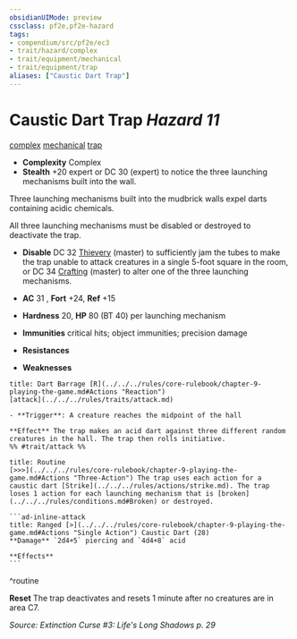 ```yaml
---
obsidianUIMode: preview
cssclass: pf2e,pf2e-hazard
tags:
- compendium/src/pf2e/ec3
- trait/hazard/complex
- trait/equipment/mechanical
- trait/equipment/trap
aliases: ["Caustic Dart Trap"]
---
```

# Caustic Dart Trap *Hazard 11*  
[complex](complex.md)  [mechanical](mechanical.md)  [trap](trap.md)  

- **Complexity** Complex
- **Stealth** +20 expert or DC 30 (expert) to notice the three launching mechanisms built into the wall.  

Three launching mechanisms built into the mudbrick walls expel darts containing acidic chemicals.

All three launching mechanisms must be disabled or destroyed to deactivate the trap.

- **Disable** DC 32 [Thievery](../../skills.md#Thievery) (master) to sufficiently jam the tubes to make the trap unable to attack creatures in a single 5-foot square in the room, or DC 34 [Crafting](../../skills.md#Crafting) (master) to alter one of the three launching mechanisms.  

- **AC** 31 , **Fort** +24, **Ref** +15
- **Hardness** 20, **HP** 80 (BT 40) per launching mechanism
- **Immunities** critical hits; object immunities; precision damage
- **Resistances** 
- **Weaknesses** 
     
```ad-embed-ability
title: Dart Barrage [R](../../../rules/core-rulebook/chapter-9-playing-the-game.md#Actions "Reaction")
[attack](../../../rules/traits/attack.md)  

- **Trigger**: A creature reaches the midpoint of the hall

**Effect** The trap makes an acid dart against three different random creatures in the hall. The trap then rolls initiative.  
%% #trait/attack %%
```

````ad-pf2-summary
title: Routine
[>>>](../../../rules/core-rulebook/chapter-9-playing-the-game.md#Actions "Three-Action") The trap uses each action for a caustic dart [Strike](../../../rules/actions/strike.md). The trap loses 1 action for each launching mechanism that is [broken](../../../rules/conditions.md#Broken) or destroyed.

```ad-inline-attack
title: Ranged [>](../../../rules/core-rulebook/chapter-9-playing-the-game.md#Actions "Single Action") Caustic Dart (28)
**Damage** `2d4+5` piercing and `4d4+8` acid 
 
**Effects**
```
````
^routine

**Reset** The trap deactivates and resets 1 minute after no creatures are in area C7.  

*Source: Extinction Curse #3: Life's Long Shadows p. 29*
